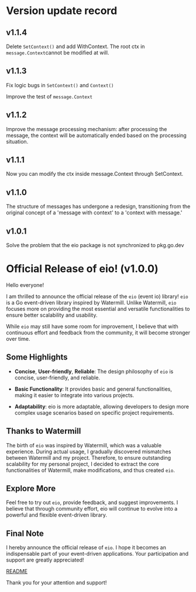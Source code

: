 # Version update record

## v1.1.4

Delete `SetContext()` and add WithContext. The root ctx in `message.Context`cannot be modified at will.

## v1.1.3

Fix logic bugs in `SetContext()` and `Context()`

Improve the test of `message.Context`

## v1.1.2

Improve the message processing mechanism: after processing the message, the context will be automatically ended based on the processing situation.

## v1.1.1

Now you can modify the ctx inside message.Context through SetContext.

## v1.1.0

The structure of messages has undergone a redesign, transitioning from the original concept of a 'message with context' to a 'context with message.'

## v1.0.1

Solve the problem that the eio package is not synchronized to pkg.go.dev

# Official Release of eio! (v1.0.0)

Hello everyone!

I am thrilled to announce the official release of the `eio` (event io) library!
`eio` is a Go event-driven library inspired by Watermill. Unlike Watermill,
`eio` focuses more on providing the most essential and versatile functionalities to ensure better scalability and usability.

While `eio` may still have some room for improvement, I believe that with continuous effort and feedback from the community,
it will become stronger over time.

## Some Highlights

- **Concise**, **User-friendly**, **Reliable**: The design philosophy of `eio` is concise, user-friendly, and reliable.

- **Basic Functionality**: It provides basic and general functionalities, making it easier to integrate into various projects.

- **Adaptability**: eio is more adaptable, allowing developers to design more complex usage scenarios based on specific project requirements.

## Thanks to Watermill

The birth of `eio` was inspired by Watermill, which was a valuable experience. During actual usage,
I gradually discovered mismatches between Watermill and my project. Therefore, to ensure outstanding scalability for my personal project,
I decided to extract the core functionalities of Watermill, make modifications, and thus created `eio`.

## Explore More

Feel free to try out `eio`, provide feedback, and suggest improvements. I believe that through community effort, eio will continue to evolve into a powerful and flexible event-driven library.

## Final Note

I hereby announce the official release of `eio`. I hope it becomes an indispensable part of your event-driven applications. Your participation and support are greatly appreciated!

[README](./README.md)

Thank you for your attention and support!